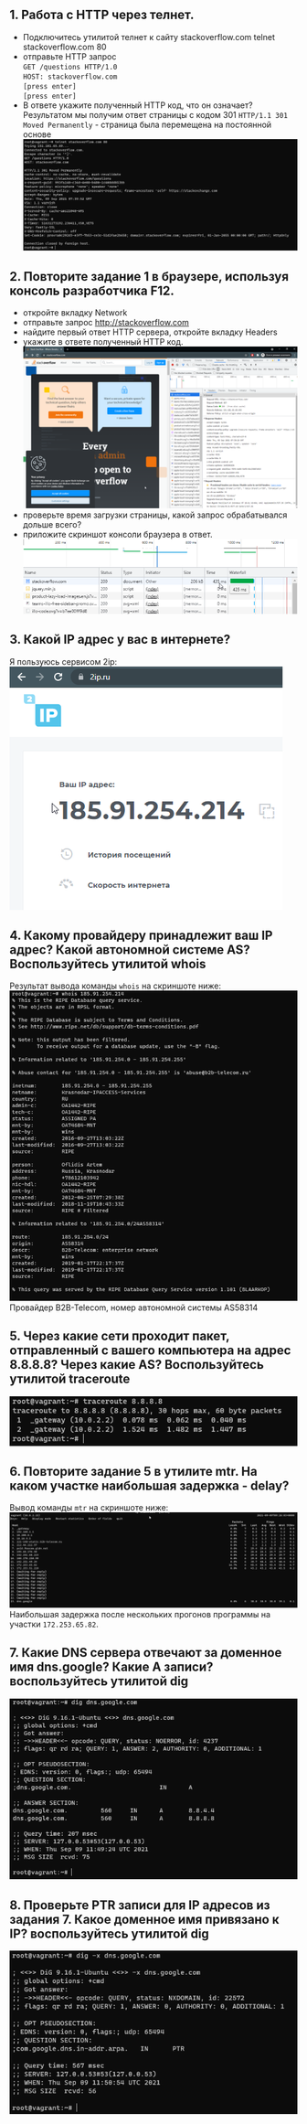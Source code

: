 ## 1. Работа c HTTP через телнет.
* Подключитесь утилитой телнет к сайту stackoverflow.com telnet stackoverflow.com 80
* отправьте HTTP запрос  
``GET /questions HTTP/1.0``  
``HOST: stackoverflow.com``  
``[press enter]``  
``[press enter]``  
* В ответе укажите полученный HTTP код, что он означает?  
Результатом мы получим ответ страницы с кодом 301 ``HTTP/1.1 301 Moved Permanently`` - страница была перемещена на постоянной основе
![task_1](https://github.com/HimuraKrd/devops-netology/blob/main/%D0%9A%D0%BE%D0%BC%D0%BF%D1%8C%D1%8E%D1%82%D0%B5%D1%80%D0%BD%D1%8B%D0%B5%20%D1%81%D0%B5%D1%82%D0%B8%20(%D0%BB%D0%B5%D0%BA%D1%86%D0%B8%D1%8F%201)/images/1.png)

## 2. Повторите задание 1 в браузере, используя консоль разработчика F12.
* откройте вкладку Network
* отправьте запрос http://stackoverflow.com
* найдите первый ответ HTTP сервера, откройте вкладку Headers
* укажите в ответе полученный HTTP код.
![task2_1](https://github.com/HimuraKrd/devops-netology/blob/main/%D0%9A%D0%BE%D0%BC%D0%BF%D1%8C%D1%8E%D1%82%D0%B5%D1%80%D0%BD%D1%8B%D0%B5%20%D1%81%D0%B5%D1%82%D0%B8%20(%D0%BB%D0%B5%D0%BA%D1%86%D0%B8%D1%8F%201)/images/2_1.png)
* проверьте время загрузки страницы, какой запрос обрабатывался дольше всего?
* приложите скриншот консоли браузера в ответ.
![task_2_2](https://github.com/HimuraKrd/devops-netology/blob/main/%D0%9A%D0%BE%D0%BC%D0%BF%D1%8C%D1%8E%D1%82%D0%B5%D1%80%D0%BD%D1%8B%D0%B5%20%D1%81%D0%B5%D1%82%D0%B8%20(%D0%BB%D0%B5%D0%BA%D1%86%D0%B8%D1%8F%201)/images/2_2.png)

## 3. Какой IP адрес у вас в интернете?
Я пользуюсь сервисом 2ip:  
![task_3](https://github.com/HimuraKrd/devops-netology/blob/main/%D0%9A%D0%BE%D0%BC%D0%BF%D1%8C%D1%8E%D1%82%D0%B5%D1%80%D0%BD%D1%8B%D0%B5%20%D1%81%D0%B5%D1%82%D0%B8%20(%D0%BB%D0%B5%D0%BA%D1%86%D0%B8%D1%8F%201)/images/3.png)  

## 4. Какому провайдеру принадлежит ваш IP адрес? Какой автономной системе AS? Воспользуйтесь утилитой whois
Результат вывода команды ``whois`` на скриншоте ниже:  
![task4](https://github.com/HimuraKrd/devops-netology/blob/main/%D0%9A%D0%BE%D0%BC%D0%BF%D1%8C%D1%8E%D1%82%D0%B5%D1%80%D0%BD%D1%8B%D0%B5%20%D1%81%D0%B5%D1%82%D0%B8%20(%D0%BB%D0%B5%D0%BA%D1%86%D0%B8%D1%8F%201)/images/4.png)  
Провайдер B2B-Telecom, номер автономной системы AS58314

## 5. Через какие сети проходит пакет, отправленный с вашего компьютера на адрес 8.8.8.8? Через какие AS? Воспользуйтесь утилитой traceroute
![task_5](https://github.com/HimuraKrd/devops-netology/blob/main/%D0%9A%D0%BE%D0%BC%D0%BF%D1%8C%D1%8E%D1%82%D0%B5%D1%80%D0%BD%D1%8B%D0%B5%20%D1%81%D0%B5%D1%82%D0%B8%20(%D0%BB%D0%B5%D0%BA%D1%86%D0%B8%D1%8F%201)/images/5.png)

## 6. Повторите задание 5 в утилите mtr. На каком участке наибольшая задержка - delay?
Вывод команды ``mtr`` на скриншоте ниже:  
![task_6](https://github.com/HimuraKrd/devops-netology/blob/main/%D0%9A%D0%BE%D0%BC%D0%BF%D1%8C%D1%8E%D1%82%D0%B5%D1%80%D0%BD%D1%8B%D0%B5%20%D1%81%D0%B5%D1%82%D0%B8%20(%D0%BB%D0%B5%D0%BA%D1%86%D0%B8%D1%8F%201)/images/6.png)  
Наибольшая задержка после нескольких прогонов программы на участки ``172.253.65.82``.

## 7. Какие DNS сервера отвечают за доменное имя dns.google? Какие A записи? воспользуйтесь утилитой dig
![task_7](https://github.com/HimuraKrd/devops-netology/blob/main/%D0%9A%D0%BE%D0%BC%D0%BF%D1%8C%D1%8E%D1%82%D0%B5%D1%80%D0%BD%D1%8B%D0%B5%20%D1%81%D0%B5%D1%82%D0%B8%20(%D0%BB%D0%B5%D0%BA%D1%86%D0%B8%D1%8F%201)/images/7.png)

## 8. Проверьте PTR записи для IP адресов из задания 7. Какое доменное имя привязано к IP? воспользуйтесь утилитой dig
![task_8](https://github.com/HimuraKrd/devops-netology/blob/main/%D0%9A%D0%BE%D0%BC%D0%BF%D1%8C%D1%8E%D1%82%D0%B5%D1%80%D0%BD%D1%8B%D0%B5%20%D1%81%D0%B5%D1%82%D0%B8%20(%D0%BB%D0%B5%D0%BA%D1%86%D0%B8%D1%8F%201)/images/8.png)
